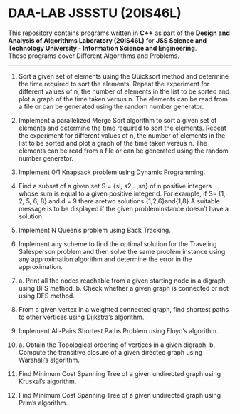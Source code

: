 # DAA-LAB JSSSTU (20IS46L)


This repository contains programs written in **C++** as part of the **Design and Analysis of Algorithms Laboratory (20IS46L)** for **JSS Science and Technology University - Information Science and Engineering**.  
These programs cover Different Algorithms and Problems.

---

1. Sort a given set of elements using the Quicksort method and determine the time 
required to sort the elements. Repeat the experiment for different values of n, the 
number of elements in the list to be sorted and plot a graph of the time taken versus n. 
The elements can be read from a file or can be 
generated using the random number generator. 

2. Implement a parallelized Merge Sort algorithm to sort a given set of elements and 
determine the time required to sort the elements. Repeat the experiment for different 
values of n, the number of elements in the list to be sorted and plot a graph of the time 
taken versus n. The elements can be read from a file or can be generated using the 
random number generator. 
 
3. Implement 0/1 Knapsack problem using Dynamic Programming.

4. Find a subset of a given set S = {sl, s2,. ,sn} of n positive integers whose sum is equal 
to a given positive integer d. For example, if S= {1, 2, 5, 6, 8} and d = 9 
there aretwo solutions {1,2,6}and{1,8}.A suitable message is to be displayed if the given 
probleminstance doesn’t have a solution.

5. Implement N Queen’s problem using Back Tracking.

6. Implement any scheme to find the optimal solution for the Traveling Salesperson 
problem and then solve the same problem instance using any approximation algorithm 
and determine the error in the approximation. 

7. a. Print all the nodes reachable from a given starting node in a digraph using BFS 
method. 
    b. Check whether a given graph is connected or not using DFS method. 

8. From a given vertex in a weighted connected graph, find shortest paths to other vertices 
using Dijkstra’s algorithm.

9. Implement All-Pairs Shortest Paths Problem using Floyd’s algorithm.

10. a. Obtain the Topological ordering of vertices in a given digraph. 
    b. Compute the transitive closure of a given directed graph using Warshall’s algorithm.

11. Find Minimum Cost Spanning Tree of a given undirected graph using Kruskal’s algorithm.

12. Find Minimum Cost Spanning Tree of a given undirected graph using Prim’s algorithm.

